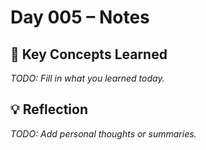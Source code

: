 # Day 005 – Notes

## 🔑 Key Concepts Learned

_TODO: Fill in what you learned today._

## 💡 Reflection

_TODO: Add personal thoughts or summaries._
